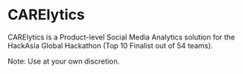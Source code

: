 # CARElytics

CARElytics is a Product-level Social Media Analytics solution for the HackAsia Global Hackathon (Top 10 Finalist out of 54 teams).

Note: Use at your own discretion.
